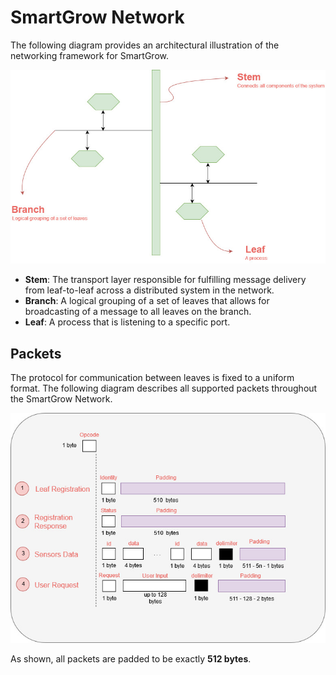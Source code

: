 **SmartGrow Network**
===

The following diagram provides an architectural illustration of the networking framework for SmartGrow.

![Network Architecture](./smartgrow-network-architecture.jpg)

* **Stem**: The transport layer responsible for fulfilling message delivery from leaf-to-leaf across a distributed system in the network.
* **Branch**: A logical grouping of a set of leaves that allows for broadcasting of a message to all leaves on the branch.
* **Leaf**: A process that is listening to a specific port.

**Packets**
---

The protocol for communication between leaves is fixed to a uniform format. The following diagram describes all supported packets throughout the SmartGrow Network.

![Network Packets](./smartgrow-packets.jpg)

As shown, all packets are padded to be exactly **512 bytes**.